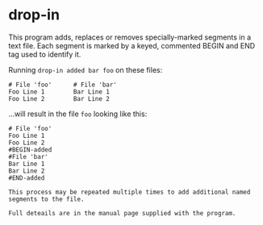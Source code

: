 # drop-in

This  program  adds, replaces or removes specially-marked segments in a text file.
Each segment is marked by a keyed, commented BEGIN and END tag used to identify it.

Running `drop-in added bar foo` on these files:
```
# File 'foo'      # File 'bar'
Foo Line 1        Bar Line 1
Foo Line 2        Bar Line 2
```
...will result in the file `foo` looking like this:
```
# File 'foo'
Foo Line 1
Foo Line 2
#BEGIN-added
#File 'bar'
Bar Line 1
Bar Line 2
#END-added

This process may be repeated multiple times to add additional named segments to the file.

Full deteails are in the manual page supplied with the program.
